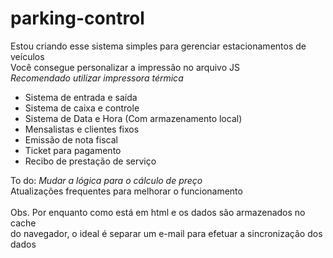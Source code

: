 # parking-control

Estou criando esse sistema simples para gerenciar estacionamentos de veículos <br> Você consegue personalizar a impressão no arquivo JS <br> *Recomendado utilizar impressora térmica*

- Sistema de entrada e saída
- Sistema de caixa e controle
- Sistema de Data e Hora (Com armazenamento local)
- Mensalistas e clientes fixos
- Emissão de nota fiscal
- Ticket para pagamento
- Recibo de prestação de serviço

To do: *Mudar a lógica para o cálculo de preço* <br> Atualizações frequentes para melhorar o funcionamento <br><br>
Obs. Por enquanto como está em html e os dados são armazenados no cache <br> do navegador, o ideal é separar um e-mail para efetuar a sincronização dos dados
